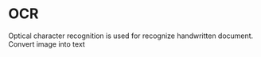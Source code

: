 # OCR
 Optical character recognition is used for recognize handwritten document. Convert image into text
